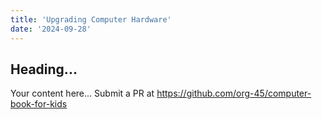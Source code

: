 ```yaml
---
title: 'Upgrading Computer Hardware'
date: '2024-09-28'
---
```


## Heading...
Your content here...
Submit a PR at https://github.com/org-45/computer-book-for-kids

